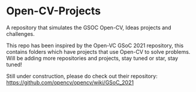 # Open-CV-Projects
A repository that simulates the GSOC Open-CV, Ideas projects and challenges.

This repo has been inspired by the Open-VC GSoC 2021 repository, this contains folders which have projects that use Open-CV to solve problems.
Will be adding more repositories and projects, stay tuned or star, stay tuned!

Still under construction, please do check out their repository: https://github.com/opencv/opencv/wiki/GSoC_2021
